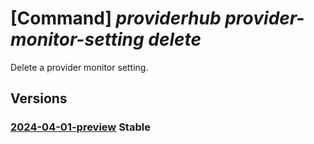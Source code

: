 # [Command] _providerhub provider-monitor-setting delete_

Delete a provider monitor setting.

## Versions

### [2024-04-01-preview](/Resources/mgmt-plane/L3N1YnNjcmlwdGlvbnMve30vcmVzb3VyY2Vncm91cHMve30vcHJvdmlkZXJzL21pY3Jvc29mdC5wcm92aWRlcmh1Yi9wcm92aWRlcm1vbml0b3JzZXR0aW5ncy97fQ==/2024-04-01-preview.xml) **Stable**

<!-- mgmt-plane /subscriptions/{}/resourcegroups/{}/providers/microsoft.providerhub/providermonitorsettings/{} 2024-04-01-preview -->
